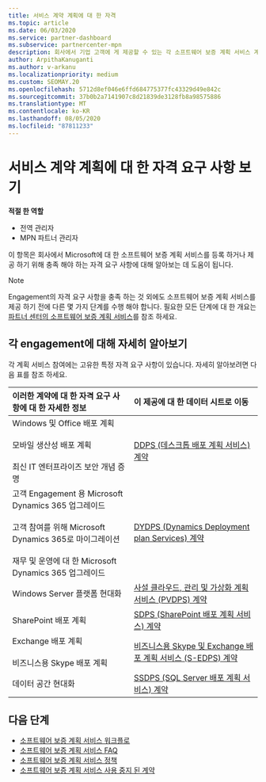 ```yaml
---
title: 서비스 계약 계획에 대 한 자격
ms.topic: article
ms.date: 06/03/2020
ms.service: partner-dashboard
ms.subservice: partnercenter-mpn
description: 회사에서 기업 고객에 게 제공할 수 있는 각 소프트웨어 보증 계획 서비스 계약에 대 한 자격 요구 사항에 대해 알아봅니다.
author: ArpithaKanuganti
ms.author: v-arkanu
ms.localizationpriority: medium
ms.custom: SEOMAY.20
ms.openlocfilehash: 5712d8ef046e6ffd684775377fc43329d49e842c
ms.sourcegitcommit: 37b0b2a7141907c8d21839de3128fb8a98575886
ms.translationtype: MT
ms.contentlocale: ko-KR
ms.lasthandoff: 08/05/2020
ms.locfileid: "87811233"
---
```

# <a name="view-eligibility-requirements-for-planning-services-engagements"></a>서비스 계약 계획에 대 한 자격 요구 사항 보기

**적절 한 역할**

- 전역 관리자
- MPN 파트너 관리자

이 항목은 회사에서 Microsoft에 대 한 소프트웨어 보증 계획 서비스를 등록 하거나 제공 하기 위해 충족 해야 하는 자격 요구 사항에 대해 알아보는 데 도움이 됩니다.

>[!NOTE]
> Engagement의 자격 요구 사항을 충족 하는 것 외에도 소프트웨어 보증 계획 서비스를 제공 하기 전에 다른 몇 가지 단계를 수행 해야 합니다. 필요한 모든 단계에 대 한 개요는 [파트너 센터의 소프트웨어 보증 계획 서비스](software-assurance-dps.md)를 참조 하세요.

## <a name="learn-more-about-each-engagement"></a>각 engagement에 대해 자세히 알아보기

각 계획 서비스 참여에는 고유한 특정 자격 요구 사항이 있습니다. 자세히 알아보려면 다음 표를 참조 하세요.

|**이러한 계약에 대 한 자격 요구 사항에 대 한 자세한 정보**   |**이 제공에 대 한 데이터 시트로 이동**  |
|:------------------------------------|:------------------|
| Windows 및 Office 배포 계획<br/><br/> 모바일 생산성 배포 계획<br/><br/> 최신 IT 엔터프라이즈 보안 개념 증명 | [DDPS (데스크톱 배포 계획 서비스) 계약](https://go.microsoft.com/fwlink/?linkid=2116072) |
| 고객 Engagement 용 Microsoft Dynamics 365 업그레이드<br/><br/> 고객 참여를 위해 Microsoft Dynamics 365로 마이그레이션<br/><br/> 재무 및 운영에 대 한 Microsoft Dynamics 365 업그레이드  | [DYDPS (Dynamics Deployment plan Services) 계약](https://go.microsoft.com/fwlink/?linkid=2116073)  |
| Windows Server 플랫폼 현대화 | [사설 클라우드, 관리 및 가상화 계획 서비스 (PVDPS) 계약](https://go.microsoft.com/fwlink/?linkid=2115982) |
| SharePoint 배포 계획   | [SDPS (SharePoint 배포 계획 서비스) 계약](https://go.microsoft.com/fwlink/?linkid=2116074)  |
| Exchange 배포 계획<br/><br/> 비즈니스용 Skype 배포 계획  | [비즈니스용 Skype 및 Exchange 배포 계획 서비스 (S-EDPS) 계약](https://go.microsoft.com/fwlink/?linkid=2116075)  |
| 데이터 공간 현대화  | [SSDPS (SQL Server 배포 계획 서비스) 계약](https://go.microsoft.com/fwlink/?linkid=2116076)  |

## <a name="next-steps"></a>다음 단계

- [소프트웨어 보증 계획 서비스 워크플로](https://go.microsoft.com/fwlink/?linkid=2115983)
- [소프트웨어 보증 계획 서비스 FAQ](https://go.microsoft.com/fwlink/?linkid=2116077)
- [소프트웨어 보증 계획 서비스 정책](https://go.microsoft.com/fwlink/?linkid=2115984)
- [소프트웨어 보증 계획 서비스 사용 중지 된 계약](https://query.prod.cms.rt.microsoft.com/cms/api/am/binary/RE4sln9)
